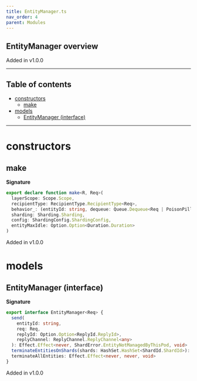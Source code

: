 ```yaml
---
title: EntityManager.ts
nav_order: 4
parent: Modules
---
```


## EntityManager overview

Added in v1.0.0

---

<h2 class="text-delta">Table of contents</h2>

- [constructors](#constructors)
  - [make](#make)
- [models](#models)
  - [EntityManager (interface)](#entitymanager-interface)

---

# constructors

## make

**Signature**

```ts
export declare function make<R, Req>(
  layerScope: Scope.Scope,
  recipientType: RecipientType.RecipientType<Req>,
  behavior_: (entityId: string, dequeue: Queue.Dequeue<Req | PoisonPill.PoisonPill>) => Effect.Effect<R, never, void>,
  sharding: Sharding.Sharding,
  config: ShardingConfig.ShardingConfig,
  entityMaxIdle: Option.Option<Duration.Duration>
)
```

Added in v1.0.0

# models

## EntityManager (interface)

**Signature**

```ts
export interface EntityManager<Req> {
  send(
    entityId: string,
    req: Req,
    replyId: Option.Option<ReplyId.ReplyId>,
    replyChannel: ReplyChannel.ReplyChannel<any>
  ): Effect.Effect<never, ShardError.EntityNotManagedByThisPod, void>
  terminateEntitiesOnShards(shards: HashSet.HashSet<ShardId.ShardId>): Effect.Effect<never, never, void>
  terminateAllEntities: Effect.Effect<never, never, void>
}
```

Added in v1.0.0
